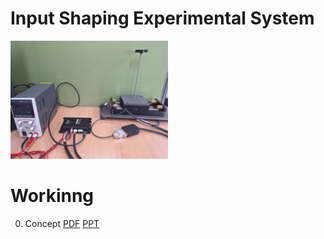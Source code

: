 # Input Shaping Experimental System

<img src="KakaoTalk_20240925_135855747.jpg" width="50%" height="50%"></img>

# Workinng
0. Concept
   [PDF](../Doc/0.Concept.pdf)
   [PPT](https://github.com/GonyNoh/Input-Shaping/tree/main/Doc/InputShaping-0.Concept.20240925a.pptx)

